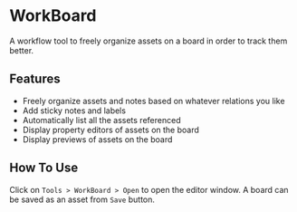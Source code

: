 # WorkBoard
A workflow tool to freely organize assets on a board in order to track them better.

## Features
- Freely organize assets and notes based on whatever relations you like
- Add sticky notes and labels
- Automatically list all the assets referenced
- Display property editors of assets on the board
- Display previews of assets on the board

## How To Use
Click on `Tools > WorkBoard > Open` to open the editor window. A board can be saved as an asset from `Save` button.
